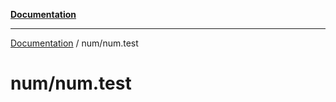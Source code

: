 [**Documentation**](../README.md)

---

[Documentation](../README.md) / num/num.test

# num/num.test
